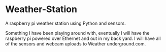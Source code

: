 # Weather-Station
A raspberry pi weather station using Python and sensors.

Something I have been playing around with, eventually I will have the raspberry pi powered over Ethernet and out in my back yard. I will have all of the sensors and webcam uploads to Weather underground.com.
